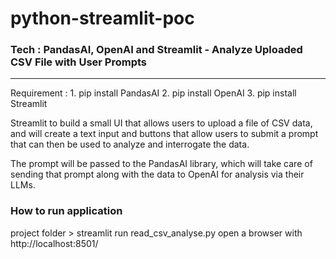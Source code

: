 # python-streamlit-poc
<h3>Tech : PandasAI, OpenAI and Streamlit - Analyze Uploaded CSV File with User Prompts</h3>
<hr>
Requirement : 
1. pip install PandasAI
2. pip install OpenAI
3. pip install Streamlit

Streamlit to build a small UI that allows users to upload a file of CSV data, and will create a text input and buttons that allow users to submit a prompt that can then be used to analyze and interrogate the data.


The prompt will be passed to the PandasAI library, which will take care of sending that prompt along with the data to OpenAI for analysis via their LLMs.

<h3>How to run application </h3>
project folder > streamlit run read_csv_analyse.py <press enter> 
open a browser with http://localhost:8501/
